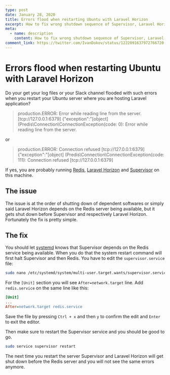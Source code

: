 ```yaml
---
type: post
date: January 28, 2020
title: Errors flood when restarting Ubuntu with Laravel Horizon 
excerpt: How to fix wrong shutdown sequence of Supervisor, Laravel Horizon and Redis on Ubuntu Server
meta:
  - name: description
    content: How to fix wrong shutdown sequence of Supervisor, Laravel Horizon and Redis on Ubuntu Server
comment_link: https://twitter.com/IvanDokov/status/1222091637972766720
---
```


# Errors flood when restarting Ubuntu with Laravel Horizon

Do your get your log files or your Slack channel flooded with such errors when you restart your Ubuntu server where you are hosting Laravel application?

> production.ERROR: Error while reading line from the server. [tcp://127.0.0.1:6379] {"exception":"[object] (Predis\\Connection\\ConnectionException(code: 0): Error while reading line from the server.

or
 
> production.ERROR: Connection refused [tcp://127.0.0.1:6379] {"exception":"[object] (Predis\\Connection\\ConnectionException(code: 111): Connection refused [tcp://127.0.0.1:6379]

If yes, you are probably running [Redis](https://redis.io/), [Laravel Horizon](https://laravel.com/docs/horizon) and [Supervisor](http://supervisord.org/) on this machine. 

## The issue

The issue is at the order of shutting down of dependent softwares or simply said Laravel Horizon depends on the Redis server being available, but it gets shut down before Supervisor and respectively Laravel Horizon. Fortunately the fix is pretty simple. 

## The fix

You should let [systemd](https://en.wikipedia.org/wiki/Systemd) knows that Supervisor depends on the Redis service being available. When you do that the system restart command will first halt Supervisor and then Redis. You have to edit the `supervisor.service` file:  

```bash
sudo nano /etc/systemd/system/multi-user.target.wants/supervisor.service
```

For the `[Unit]` section you will see `After=network.target` line. Add `redis.service` on the same line like this:

```ini
[Unit]
...
After=network.target redis.service
```

Save the file by pressing `Ctrl + x` and then `y` to confirm the edit and `Enter` to exit the editor.

Then make sure to restart the Supervisor service and you should be good to go.

```bash
sudo service supervisor restart
```

The next time you restart the server Supervisor and Laravel Horizon will get shut down before the Redis server and you will not see the same errors anymore.
